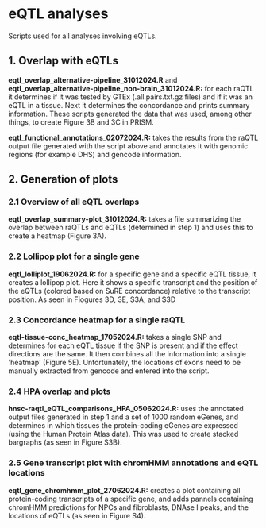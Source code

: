 # eQTL analyses
Scripts used for all analyses involving eQTLs.

## 1. Overlap with eQTLs
**eqtl_overlap_alternative-pipeline_31012024.R** and **eqtl_overlap_alternative-pipeline_non-brain_31012024.R:** for each raQTL it determines if it was tested by GTEx (.all.pairs.txt.gz files) and if it was an eQTL in a tissue. Next it determines the concordance and prints summary information. These scripts generated the data that was used, among other things, to create Figure 3B and 3C in PRISM.

**eqtl_functional_annotations_02072024.R:** takes the results from the raQTL output file generated with the script above and annotates it with genomic regions (for example DHS) and gencode information.

## 2. Generation of plots
### 2.1 Overview of all eQTL overlaps
**eqtl_overlap_summary-plot_31012024.R:** takes a file summarizing the overlap between raQTLs and eQTLs (determined in step 1) and uses this to create a heatmap (Figure 3A).

### 2.2 Lollipop plot for a single gene
**eqtl_lolliplot_19062024.R:** for a specific gene and a specific eQTL tissue, it creates a lollipop plot. Here it shows a specific transcript and the position of the eQTLs (colored based on SuRE concordance) relative to the transcript position.
As seen in Fiogures 3D, 3E, S3A, and S3D

### 2.3 Concordance heatmap for a single raQTL
**eqtl-tissue-conc_heatmap_17052024.R:** takes a single SNP and determines for each eQTL tissue if the SNP is present and if the effect directions are the same. It then combines all the information into a single 'heatmap' (Figure 5E). Unfortunately, the locations of exons need to be manually extracted from gencode and entered into the script.

### 2.4 HPA overlap and plots
**hnsc-raqtl_eQTL_comparisons_HPA_05062024.R:** uses the annotated output files generated in step 1 and a set of 1000 random eGenes, and determines in which tissues the protein-coding eGenes are expressed (using the Human Protein Atlas data). This was used to create stacked bargraphs (as seen in Figure S3B).

### 2.5 Gene transcript plot with chromHMM annotations and eQTL locations
**eqtl_gene_chromhmm_plot_27062024.R:** creates a plot containing all protein-coding transcripts of a specific gene, and adds pannels containing chromHMM predictions for NPCs and fibroblasts, DNAse I peaks, and the locations of eQTLs (as seen in Figure S4).
